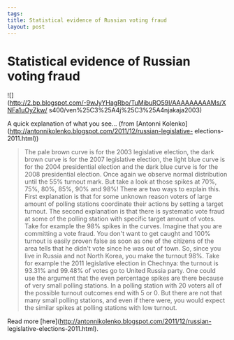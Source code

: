```yaml
--- 
tags: 
title: Statistical evidence of Russian voting fraud
layout: post
---
```

# Statistical evidence of Russian voting fraud

![](http://2.bp.blogspot.com/-9wJyYHagRbo/TuMibuRO59I/AAAAAAAAAMs/XNFa1uOyZkw/
s400/ven%25C3%25A4j%25C3%25A4njakaja2003)

A quick explanation of what you see… (from [Antonni
Kolenko](http://antonnikolenko.blogspot.com/2011/12/russian-legislative-
elections-2011.html))

> The pale brown curve is for the 2003 legislative election, the dark brown
curve is for the 2007 legislative election, the light blue curve is for the
2004 presidential election and the dark blue curve is for the 2008
presidential election. Once again we observe normal distribution until the 55%
turnout mark. But take a look at those spikes at 70%, 75%, 80%, 85%, 90% and
98%! There are two ways to explain this. First explanation is that for some
unknown reason voters of large amount of polling stations coordinate their
actions by setting a target turnout. The second explanation is that there is
systematic vote fraud at some of the polling station with specific target
amount of votes. Take for example the 98% spikes in the curves. Imagine that
you are committing a vote fraud. You don't want to get caught and 100% turnout
is easily proven false as soon as one of the citizens of the area tells that
he didn't vote since he was out of town. So, since you live in Russia and not
North Korea, you make the turnout 98%. Take for example the 2011 legislative
election in Chechnya: the turnout is 93.31% and 99.48% of votes go to United
Russia party. One could use the argument that the even percentage spikes are
there because of very small polling stations. In a polling station with 20
voters all of the possible turnout outcomes end with 5 or 0. But there are not
that many small polling stations, and even if there were, you would expect the
similar spikes at polling stations with low turnout.

Read more [here](http://antonnikolenko.blogspot.com/2011/12/russian-
legislative-elections-2011.html).

